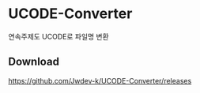 # UCODE-Converter
연속주제도 UCODE로 파일명 변환


## Download
https://github.com/Jwdev-k/UCODE-Converter/releases
